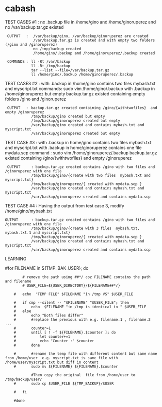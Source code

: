 # cabash
TEST CASES #1 :  no .backup file in /home/gino and /home/ginoruperez  and no /var/backup.tar.gz existed

     OUTPUT   :  /var/backup/gino, /var/backup/ginoruperez are created 
	 			 /var/backup.tar.gz is created and with empty two folders (/gino and /ginoruperez)
	 			 no /tmp/backup created
	 			 /home/gino/.backup and /home/ginoruperez/.backup created

	 COMMANDS : ll -Rt /var/backup
	 			ll -Rt /tmp/backup
	 			tar --list --file=/var/backup.tar.gz
				ll /home/gino/.backup /home/ginoruperez/.backup 


TEST CASES #2 : with .backup in /home/gino  contains two files mybash.txt and myscript.txt    commands: sudo vim /home/gino/.backup
                with .backup in /home/ginoruperez  but empty
                backup.tar.gz existed containing empty folders /gino and /ginoruperez

     OUTPUT   : backup.tar.gz created containing /gino/{withtwofiles}  and empty /ginoruperez 
                /tmp/backup/gino created but empty
                /tmp/backup/ginoruperez created but empty
                /var/backup/gino created and contains mybash.txt and myscript.txt
                /var/backup/ginoruperez created but empty
    

TEST CASE #3   : with .backup in home/gino contains two files mybash.txt and myscript.txt
                 with .backup in home/ginoruperez contains one file  mydata.scp           command : sudo vim /home/ginoruperez/.backup
                 backup.tar.gz existed containing /gino/{withtwofiles}  and empty /ginoruperez 

     OUTPUT  	: backup.tar.gz created contains /gino with two files and /ginoruperez with one file
                /tmp/backup/gino/{create with two files  mybash.txt and myscript.txt}
                /tmp/backup/ginoruperez/{ created with mydata.scp }
                /var/backup/gino created and contains mybash.txt and myscript.txt
                /var/backup/ginoruperez created and contains mydata.scp

TEST CASE #4	: Having the output from test case 3, modify /home/gino/mybash.txt 

	OUTPUT 		: backup.tar.gz created contains /gino with two files and /ginoruperez with one file
                /tmp/backup/gino/{create with 3 files  mybash.txt, mybash.txt.1 and myscript.txt}
                /tmp/backup/ginoruperez/{ created with mydata.scp }
                /var/backup/gino created and contains mybash.txt and myscript.txt
                /var/backup/ginoruperez created and contains mydata.scp
				  
                 

LEARNING 


#for FILENAME in ${TMP_BAK_USER}; do

			# remove the path using ##*/ coz FILENAME contains the path and filename
			# USER_FILE=${USER_DIRECTORY}/${FILENAME##*/}

		#	echo  "TEMP FILE" $FILENAME "in /tmp VS" $USER_FILE

		#	if cmp --silent -- "$FILENAME" "$USER_FILE"; then
		#		echo  $FILENAME "in /tmp is identical to " $USER_FILE
		#	else
		#		echo "Both files differ"
		#		#replace the previous with e.g. filename.1 , filename.2 ... 
		#		counter=1
		#		until [ ! -f ${FILENAME}.$counter ]; do
		#			let counter+=1
		#			echo "Counter :" $counter
		#		done

		#		#rename the temp file with different content but same name from /home/user  e.g. myscript.txt is same file with /home/user/myscript.txt but diff in content
		#		sudo mv ${FILENAME} ${FILENAME}.$counter

				#Then copy the original  file from /home/user to /tmp/backup/user/
		#		sudo cp $USER_FILE ${TMP_BACKUP}/$USER

		#	fi

		#done
